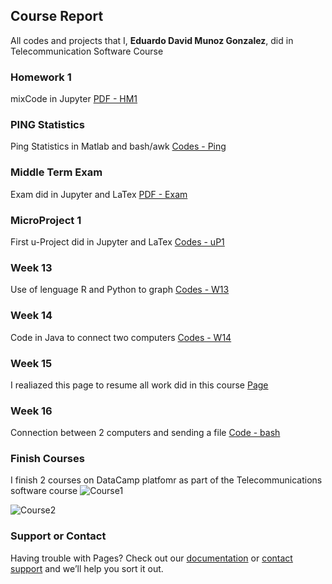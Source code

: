 ## Course Report

All codes and projects that I, **Eduardo David Munoz Gonzalez**, did in Telecommunication Software Course

### Homework 1

mixCode in Jupyter [PDF - HM1](https://github.com/Chevere4E/HW1)

### PING Statistics

Ping Statistics in Matlab and bash/awk [Codes - Ping](https://github.com/Chevere4E/PingStat)

### Middle Term Exam

Exam did in Jupyter and LaTex [PDF - Exam](https://github.com/Chevere4E/MiddleTermExam)

### MicroProject 1

First u-Project did in Jupyter and LaTex [Codes - uP1](https://github.com/Chevere4E/MicroProject1)

### Week 13

Use of lenguage R and Python to graph [Codes - W13](https://github.com/Chevere4E/Week14)

### Week 14

Code in Java to connect two computers [Codes - W14](https://github.com/Chevere4E/411-W14)
 
### Week 15

I realiazed this page to resume all work did in this course [Page](https://chevere4e.github.io/RAE411/)

### Week 16

Connection between 2 computers and sending a file [Code - bash](https://github.com/Chevere4E/411-w16)

### Finish Courses

I finish 2 courses on DataCamp platfomr as part of the Telecommunications software course
![Course1](C:\Users\HP\Documents\Superior\8semestre\TelecommunicationSoftware\finishR.JPG)

![Course2](C:\Users\HP\Documents\Superior\8semestre\TelecommunicationSoftware\finishPyData.JPG)

### Support or Contact

Having trouble with Pages? Check out our [documentation](https://help.github.com/categories/github-pages-basics/) or [contact support](https://github.com/contact) and we’ll help you sort it out.
